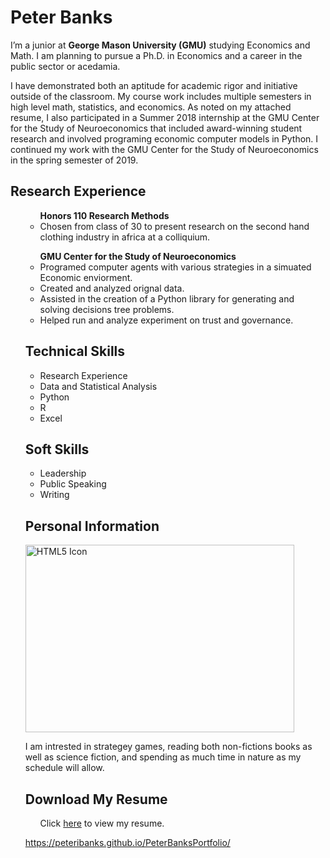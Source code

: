 

# Peter Banks 

I’m a junior at <b>George Mason University (GMU)</b> studying Economics and Math. I am planning to pursue a Ph.D. in Economics and a career in the public sector or acedamia.

I have demonstrated both an aptitude for academic rigor and initiative outside of the classroom. My course work includes multiple semesters in high level math, statistics, and economics. As noted on my attached resume, I also participated in a Summer 2018 internship at the GMU Center for the Study of Neuroeconomics that included award-winning student research and involved programing economic computer models in Python. I continued my work with the GMU Center for the Study of Neuroeconomics in the spring semester of 2019. 

## Research Experience 
<ul>
  <ul> <b>Honors 110 Research Methods</b>
    <li>  Chosen from class of 30 to present research on the second hand clothing industry in africa at a colliquium.</li>
  </ul> 
  <ul> <b>GMU Center for the Study of Neuroeconomics</b>
    <li>  Programed computer agents with various strategies in a simuated Economic enviorment.</li>
    <li>  Created and analyzed orignal data.</li>
    <li>  Assisted in the creation of a Python library for generating and solving decisions tree problems.</li>
    <li>  Helped run and analyze experiment on trust and governance.</li>
  </ul> 

## Technical Skills
<ul>
  <li>Research Experience</li>
  <li>Data and Statistical Analysis</li>
  <li>Python</li>
  <li>R</li>
  <li>Excel</li>
</ul>

## Soft Skills
<ul>
  <li>Leadership</li>
  <li>Public Speaking</li>
  <li>Writing</li>
</ul>


## Personal Information 
<img src="https://github.com/peteribanks/PeterBanksPortfolio/blob/master/MEZ_1524.jpg" alt="HTML5 Icon" width="430" height="300">

I am intrested in strategey games, reading both non-fictions books as well as science fiction, and spending as much time in nature as my schedule will allow. 


## Download My Resume
<ul>
Click <a href="https://docs.google.com/gview?url=https://github.com/peteribanks/PeterBanksPortfolio/raw/master/Banks_ResumeCV%202019%20-%20PDF.pdf">here</a> to view my resume.
</ul>
 
https://peteribanks.github.io/PeterBanksPortfolio/
